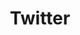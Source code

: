 ---
title: "Twitter"
hidden: false
link: "https://x.com/copperdevs"
displayText: "@copperdevs"
randomResult: false
---